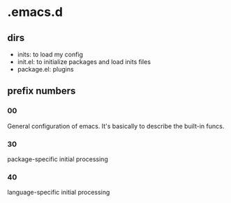 # .emacs.d
## dirs
+ inits: to load my config
+ init.el: to initialize packages and load inits files
+ package.el: plugins

## prefix numbers
### 00
General configuration of emacs. It's basically to describe the built-in funcs.

### 30
package-specific initial processing

### 40
language-specific initial processing

